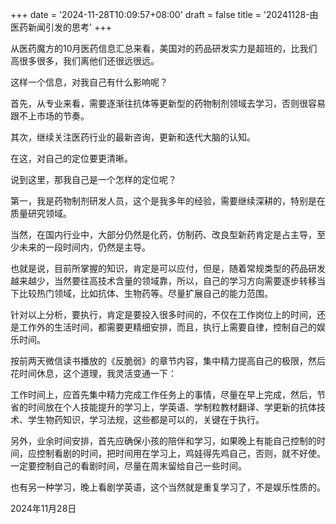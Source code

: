 +++
date = '2024-11-28T10:09:57+08:00'
draft = false
title = '20241128-由医药新闻引发的思考'
+++

从医药魔方的10月医药信息汇总来看，美国对的药品研发实力是超班的，比我们高很多很多，我们离他们还很远很远。

这样一个信息，对我自己有什么影响呢？

首先，从专业来看，需要逐渐往抗体等更新型的药物制剂领域去学习，否则很容易跟不上市场的节奏。

其次，继续关注医药行业的最新咨询，更新和迭代大脑的认知。

在这，对自己的定位要更清晰。

说到这里，那我自己是一个怎样的定位呢？

第一，我是药物制剂研发人员，这个是我多年的经验，需要继续深耕的，特别是在质量研究领域。

当然，在国内行业中，大部分仍然是化药，仿制药、改良型新药肯定是占主导，至少未来的一段时间内，仍然是主导。

也就是说，目前所掌握的知识，肯定是可以应付，但是，随着常规类型的药品研发越来越少，当然要往高技术含量的领域靠，所以，自己的学习方向需要逐步转移当下比较热门领域，比如抗体、生物药等。尽量扩展自己的能力范围。

针对以上分析，要执行，肯定是要投入很多时间的，不仅在工作岗位上的时间，还是工作外的生活时间，都需要更精细安排，而且，执行上需要自律，控制自己的娱乐时间。

按前两天微信读书播放的《反脆弱》的章节内容，集中精力提高自己的极限，然后花时间休息，这个道理，我灵活变通一下：

工作时间上，应首先集中精力完成工作任务上的事情，尽量在早上完成，然后，节省的时间放在个人技能提升的学习上，学英语、学制粒教材翻译、学更新的抗体技术、学生物药知识，学习法规，这些都是可以的，关键在于执行。

另外，业余时间安排，首先应确保小孩的陪伴和学习，如果晚上有能自己控制的时间，应控制看剧的时间，把时间用在学习上，鸡娃得先鸡自己，否则，就不好使。一定要控制自己的看剧时间，尽量在周末留给自己一些时间。

也有另一种学习，晚上看剧学英语，这个当然就是重复学习了，不是娱乐性质的。

2024年11月28日